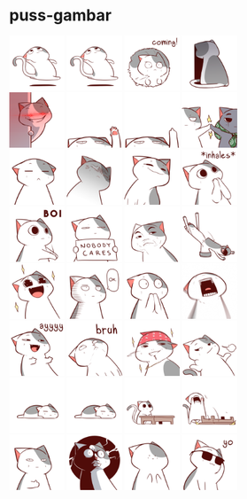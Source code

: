 # puss-gambar

<img src="https://github.com/irgathio/puss-gambar/blob/main/image/Pus-Carefree.png" width=100 >


 <img src="https://github.com/irgathio/puss-gambar/blob/main/image/Pus-Carefree.png" width=100 >


 <img src="https://github.com/irgathio/puss-gambar/blob/main/image/Pus-Coming.png" width=100 >

  
 <img src="https://github.com/irgathio/puss-gambar/blob/main/image/Pus-Depressed.png" width=100 >

 
 <img src="https://github.com/irgathio/puss-gambar/blob/main/image/Pus-Flash.png" width=100 >

 
 <img src="https://github.com/irgathio/puss-gambar/blob/main/image/Pus-Hey-You.png" width=100 >

  
 <img src="https://github.com/irgathio/puss-gambar/blob/main/image/Pus-Hey-You2.png" width=100 >
 
 
 <img src="https://github.com/irgathio/puss-gambar/blob/main/image/Pus-High-Five.png" width=100 >

 
 <img src="https://github.com/irgathio/puss-gambar/blob/main/image/Pus-Hngg.png" width=100 >


 <img src="https://github.com/irgathio/puss-gambar/blob/main/image/Pus-Holding.png" width=100 >

 
 <img src="https://github.com/irgathio/puss-gambar/blob/main/image/Pus-Implying.png" width=100 >

 
 <img src="https://github.com/irgathio/puss-gambar/blob/main/image/Pus-Inhales-Boi.png" width=100 >

 
 <img src="https://github.com/irgathio/puss-gambar/blob/main/image/Pus-Inhales-Boi2.png" width=100 >

 
 <img src="https://github.com/irgathio/puss-gambar/blob/main/image/Pus-Nobody-Cares.png" width=100 >

 
 <img src="https://github.com/irgathio/puss-gambar/blob/main/image/Pus-Not Part of This.png" width=100 >

 
 <img src="https://github.com/irgathio/puss-gambar/blob/main/image/Pus-Not-Worthy.png" width=100 >

 
 <img src="https://github.com/irgathio/puss-gambar/blob/main/image/Pus-Nyaa.png" width=100 >


 <img src="https://github.com/irgathio/puss-gambar/blob/main/image/Pus-OK.png" width=100 >

  
 <img src="https://github.com/irgathio/puss-gambar/blob/main/image/Pus-Oh-Damn.png" width=100 >

 
 <img src="https://github.com/irgathio/puss-gambar/blob/main/image/Pus-Pus-Aaargh.png" width=100 >


 <img src="https://github.com/irgathio/puss-gambar/blob/main/image/Pus-Pus-Ayyy.png" width=100 >

 
 <img src="https://github.com/irgathio/puss-gambar/blob/main/image/Pus-Pus-Bruh.png" width=100 >

 
 <img src="https://github.com/irgathio/puss-gambar/blob/main/image/Pus-Ricardo.png" width=100 >

 
 <img src="https://github.com/irgathio/puss-gambar/blob/main/image/Pus-Shrug.png" width=100 >

 
 <img src="https://github.com/irgathio/puss-gambar/blob/main/image/Pus-Sleep(2).png" width=100 >

 
 <img src="https://github.com/irgathio/puss-gambar/blob/main/image/Pus-Sleep.png" width=100 >
  
 
 <img src="https://github.com/irgathio/puss-gambar/blob/main/image/Pus-Table.png" width=100 >

 
 <img src="https://github.com/irgathio/puss-gambar/blob/main/image/Pus-Table2.png" width=100 >

 
 <img src="https://github.com/irgathio/puss-gambar/blob/main/image/Pus-Thumbs Up.png" width=100 >


 <img src="https://github.com/irgathio/puss-gambar/blob/main/image/Pus-What.png" width=100 >

  
 <img src="https://github.com/irgathio/puss-gambar/blob/main/image/Pus-Yay.png" width=100 >

 
 <img src="https://github.com/irgathio/puss-gambar/blob/main/image/Pus-Yo.png" width=100 >
